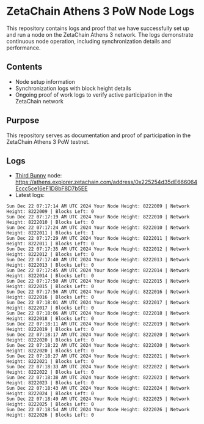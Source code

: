 # ZetaChain Athens 3 PoW Node Logs
This repository contains logs and proof that we have successfully set up and run a node on the ZetaChain Athens 3 network. The logs demonstrate continuous node operation, including synchronization details and performance.

## Contents
- Node setup information
- Synchronization logs with block height details
- Ongoing proof of work logs to verify active participation in the ZetaChain network

## Purpose
This repository serves as documentation and proof of participation in the ZetaChain Athens 3 PoW testnet.

## Logs

- [Third Bunny](https://thirdbunny.xyz/) node: https://athens.explorer.zetachain.com/address/0x225254d35dE666064Eccc5ce16eF1D8bF8D7b5EE
- Latest logs:
```
Sun Dec 22 07:17:14 AM UTC 2024 Your Node Height: 8222009 | Network Height: 8222009 | Blocks Left: 0
Sun Dec 22 07:17:19 AM UTC 2024 Your Node Height: 8222010 | Network Height: 8222010 | Blocks Left: 0
Sun Dec 22 07:17:24 AM UTC 2024 Your Node Height: 8222010 | Network Height: 8222011 | Blocks Left: 1
Sun Dec 22 07:17:29 AM UTC 2024 Your Node Height: 8222011 | Network Height: 8222011 | Blocks Left: 0
Sun Dec 22 07:17:35 AM UTC 2024 Your Node Height: 8222012 | Network Height: 8222012 | Blocks Left: 0
Sun Dec 22 07:17:40 AM UTC 2024 Your Node Height: 8222013 | Network Height: 8222013 | Blocks Left: 0
Sun Dec 22 07:17:45 AM UTC 2024 Your Node Height: 8222014 | Network Height: 8222014 | Blocks Left: 0
Sun Dec 22 07:17:50 AM UTC 2024 Your Node Height: 8222015 | Network Height: 8222015 | Blocks Left: 0
Sun Dec 22 07:17:56 AM UTC 2024 Your Node Height: 8222016 | Network Height: 8222016 | Blocks Left: 0
Sun Dec 22 07:18:01 AM UTC 2024 Your Node Height: 8222017 | Network Height: 8222017 | Blocks Left: 0
Sun Dec 22 07:18:06 AM UTC 2024 Your Node Height: 8222018 | Network Height: 8222018 | Blocks Left: 0
Sun Dec 22 07:18:11 AM UTC 2024 Your Node Height: 8222019 | Network Height: 8222019 | Blocks Left: 0
Sun Dec 22 07:18:17 AM UTC 2024 Your Node Height: 8222020 | Network Height: 8222020 | Blocks Left: 0
Sun Dec 22 07:18:22 AM UTC 2024 Your Node Height: 8222020 | Network Height: 8222020 | Blocks Left: 0
Sun Dec 22 07:18:27 AM UTC 2024 Your Node Height: 8222021 | Network Height: 8222021 | Blocks Left: 0
Sun Dec 22 07:18:33 AM UTC 2024 Your Node Height: 8222022 | Network Height: 8222022 | Blocks Left: 0
Sun Dec 22 07:18:38 AM UTC 2024 Your Node Height: 8222023 | Network Height: 8222023 | Blocks Left: 0
Sun Dec 22 07:18:43 AM UTC 2024 Your Node Height: 8222024 | Network Height: 8222024 | Blocks Left: 0
Sun Dec 22 07:18:49 AM UTC 2024 Your Node Height: 8222025 | Network Height: 8222025 | Blocks Left: 0
Sun Dec 22 07:18:54 AM UTC 2024 Your Node Height: 8222026 | Network Height: 8222026 | Blocks Left: 0
```
